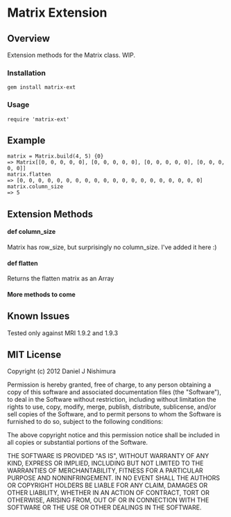 # Matrix Extension


## Overview

Extension methods for the Matrix class.  WIP.

### Installation
    gem install matrix-ext

### Usage
    require 'matrix-ext'


## Example
    matrix = Matrix.build(4, 5) {0}
    => Matrix[[0, 0, 0, 0, 0], [0, 0, 0, 0, 0], [0, 0, 0, 0, 0], [0, 0, 0, 0, 0]] 
    matrix.flatten
    => [0, 0, 0, 0, 0, 0, 0, 0, 0, 0, 0, 0, 0, 0, 0, 0, 0, 0, 0, 0] 
    matrix.column_size
    => 5  


## Extension Methods

#### def column_size

Matrix has row_size, but surprisingly no column_size.  I've added it here :)

#### def flatten 

Returns the flatten matrix as an Array

#### More methods to come

## Known Issues

Tested only against MRI 1.9.2 and 1.9.3


## MIT License
Copyright (c) 2012 Daniel J Nishimura

Permission is hereby granted, free of charge, to any person obtaining
a copy of this software and associated documentation files (the
"Software"), to deal in the Software without restriction, including
without limitation the rights to use, copy, modify, merge, publish,
distribute, sublicense, and/or sell copies of the Software, and to
permit persons to whom the Software is furnished to do so, subject to
the following conditions:

The above copyright notice and this permission notice shall be
included in all copies or substantial portions of the Software.

THE SOFTWARE IS PROVIDED "AS IS", WITHOUT WARRANTY OF ANY KIND,
EXPRESS OR IMPLIED, INCLUDING BUT NOT LIMITED TO THE WARRANTIES OF
MERCHANTABILITY, FITNESS FOR A PARTICULAR PURPOSE AND
NONINFRINGEMENT. IN NO EVENT SHALL THE AUTHORS OR COPYRIGHT HOLDERS BE
LIABLE FOR ANY CLAIM, DAMAGES OR OTHER LIABILITY, WHETHER IN AN ACTION
OF CONTRACT, TORT OR OTHERWISE, ARISING FROM, OUT OF OR IN CONNECTION
WITH THE SOFTWARE OR THE USE OR OTHER DEALINGS IN THE SOFTWARE.